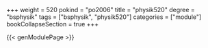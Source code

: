 +++
weight = 520
pokind = "po2006"
title = "physik520"
degree = "bsphysik"
tags = ["bsphysik", "physik520"]
categories = ["module"]
bookCollapseSection = true
+++

{{< genModulePage >}}
